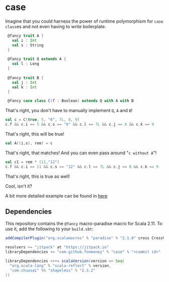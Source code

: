 # case

Imagine that you could harness the power of runtime polymorphism for `case class`es and not even having to write boilerplate. 

```scala
 @fancy trait A {
   val i : Int
   val s : String
 }
 
 @fancy trait Q extends A {
   val l : Long
 }
 
 @fancy trait B {
   val j : Int
   val k : Int
 }

 @fancy case class C(f : Boolean) extends Q with A with B
```

That's right, you don't have to manually implement `Q`, `A` and `B`!

```scala
val c = C(true, 5, "6", 7L, 8, 9)
c.f && c.i == 5 && c.s == "6" && c.l == 7L && c.j == 8 && c.k == 9
```

That's right, this will be true!

```scala
val A((i,s), rem) = c
```

That's right, that matches! And you can even pass around "`c without A`"!

```scala
val c1 = rem * (11,"12")
c.f && c.i == 11 && c.s == "12" && c.l == 7L && c.j == 8 && c.k == 9
```

That's right, this is true as well!

Cool, isn't it?

A bit more detailed example can be found in [here](doc/example.scala)

Dependencies
------------

This repository contains the `@fancy` macro-paradise macro for Scala 2.11.
To use it, add the following to your `build.sbt`:

```scala
addCompilerPlugin("org.scalamacros" % "paradise" % "2.1.0" cross CrossVersion.full)

resolvers += "jitpack" at "https://jitpack.io"
libraryDependencies += "com.github.fonmoney" % "case" % "<commit id>"

libraryDependencies <++= scalaVersion(version => Seq(
  "org.scala-lang" % "scala-reflect" % version,
  "com.chuusai" %% "shapeless" % "2.3.2"
))
```
